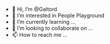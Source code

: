 - 👋 Hi, I’m @Galtord
- 👀 I’m interested in People Playground 
- 🌱 I’m currently learning ...
- 💞️ I’m looking to collaborate on ...
- 📫 How to reach me ...

<!---
Galtord/Galtord is a ✨ special ✨ repository because its `README.md` (this file) appears on your GitHub profile.
You can click the Preview link to take a look at your changes.
--->
